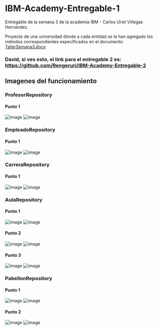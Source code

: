 # IBM-Academy-Entregable-1
Entregable de la semana 3 de la academia IBM - Carlos Uriel Villegas Hernández.

Proyecto de una universidad dónde a cada entidad se le han agregado los métodos correspondientes especificados en el documento: [TallerSemana3.docx](https://github.com/Rengeruri/IBM-Academy-Entregable-1/files/7654220/TallerSemana3.docx)

### David, si ves esto, el link para el entregable 2 es: https://github.com/Rengeruri/IBM-Academy-Entregable-2

## Imagenes del funcionamiento

### ProfesorRepository
#### Punto 1
![image](https://user-images.githubusercontent.com/43730144/144726526-9656048a-0d2a-44db-a573-baf7cc913d1f.png)
![image](https://user-images.githubusercontent.com/43730144/144726531-cfb42ea2-23a1-4f6d-a023-4baf526c4991.png)

### EmpleadoRepository
#### Punto 1
![image](https://user-images.githubusercontent.com/43730144/144726548-ed79ba2e-f90b-4b11-9816-e02ecf56ec26.png)
![image](https://user-images.githubusercontent.com/43730144/144726680-3d9cdf40-b6eb-4aa3-a597-764c08a9e6cb.png)

### CarreraRepository
#### Punto 1
![image](https://user-images.githubusercontent.com/43730144/144726769-95ca281c-a6eb-4986-91dc-0480ffd37167.png)
![image](https://user-images.githubusercontent.com/43730144/144726782-cbd91f2c-7444-4a46-8680-bc7c7b699069.png)

### AulaRepository
#### Punto 1
![image](https://user-images.githubusercontent.com/43730144/144726812-23c85c35-ace5-4daa-8ee3-e7bf859f0c50.png)
![image](https://user-images.githubusercontent.com/43730144/144726833-98febd08-a07f-45aa-9856-3278aea2fa5d.png)

#### Punto 2
![image](https://user-images.githubusercontent.com/43730144/144726847-e9698084-0b82-416d-8ed6-7f54dbd94719.png)
![image](https://user-images.githubusercontent.com/43730144/144726855-c716fa84-514d-41c9-a252-707d5f442cfd.png)

#### Punto 3
![image](https://user-images.githubusercontent.com/43730144/144726865-f75d0305-a28c-4fed-bbfb-c4bcb6e652b8.png)
![image](https://user-images.githubusercontent.com/43730144/144726871-b002d7b7-5f8a-4633-9921-5891408c23ca.png)

### PabellonRepository
#### Punto 1
![image](https://user-images.githubusercontent.com/43730144/144726887-928e1b89-3c07-4e9e-a859-1a07f0365ca7.png)
![image](https://user-images.githubusercontent.com/43730144/144726894-ad712b3c-ff4c-4f40-8e79-6f6592b8e3fc.png)

#### Punto 2
![image](https://user-images.githubusercontent.com/43730144/144726897-4a587198-f417-4c11-8bac-c1e5b02e4a6e.png)
![image](https://user-images.githubusercontent.com/43730144/144726900-fc1e3771-51e7-4552-a8da-9cce8474ebf8.png)


